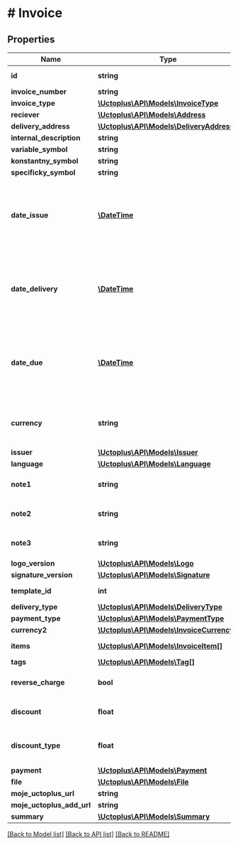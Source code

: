 # # Invoice

## Properties

Name | Type | Description | Notes
------------ | ------------- | ------------- | -------------
**id** | **string** |  | [optional] [readonly]
**invoice_number** | **string** |  | [optional]
**invoice_type** | [**\Uctoplus\API\Models\InvoiceType**](InvoiceType.md) |  | [optional]
**reciever** | [**\Uctoplus\API\Models\Address**](Address.md) |  | [optional]
**delivery_address** | [**\Uctoplus\API\Models\DeliveryAddress**](DeliveryAddress.md) |  | [optional]
**internal_description** | **string** |  | [optional]
**variable_symbol** | **string** |  | [optional]
**konstantny_symbol** | **string** |  | [optional]
**specificky_symbol** | **string** |  | [optional]
**date_issue** | [**\DateTime**](\DateTime.md) | Date in format parsable by PHP DateTime Class (eg.: yyyy-mm-dd) | [optional]
**date_delivery** | [**\DateTime**](\DateTime.md) | Date in format parsable by PHP DateTime Class (eg.: yyyy-mm-dd) | [optional]
**date_due** | [**\DateTime**](\DateTime.md) | Date in format parsable by PHP DateTime Class (eg.: yyyy-mm-dd) | [optional]
**currency** | **string** | Currency of invoice, format corresponds to [ISO 4217](https://www.iso.org/iso-4217-currency-codes.html) | [optional] [default to 'EUR']
**issuer** | [**\Uctoplus\API\Models\Issuer**](Issuer.md) |  | [optional]
**language** | [**\Uctoplus\API\Models\Language**](Language.md) |  | [optional]
**note1** | **string** | Markdown language allowed. | [optional]
**note2** | **string** | Markdown language allowed. | [optional]
**note3** | **string** | Markdown language allowed. | [optional]
**logo_version** | [**\Uctoplus\API\Models\Logo**](Logo.md) |  | [optional]
**signature_version** | [**\Uctoplus\API\Models\Signature**](Signature.md) |  | [optional]
**template_id** | **int** | ID from [Účto+](https://moje.uctoplus.sk) | [optional]
**delivery_type** | [**\Uctoplus\API\Models\DeliveryType**](DeliveryType.md) |  | [optional]
**payment_type** | [**\Uctoplus\API\Models\PaymentType**](PaymentType.md) |  | [optional]
**currency2** | [**\Uctoplus\API\Models\InvoiceCurrency2**](InvoiceCurrency2.md) |  | [optional]
**items** | [**\Uctoplus\API\Models\InvoiceItem[]**](InvoiceItem.md) | Items in invoice | [optional]
**tags** | [**\Uctoplus\API\Models\Tag[]**](Tag.md) | Tags | [optional]
**reverse_charge** | **bool** |  | [optional] [default to false]
**discount** | **float** |  | [optional] [default to 0.0]
**discount_type** | **float** | 0 - none 1 - percentage of price | [optional] [default to 0]
**payment** | [**\Uctoplus\API\Models\Payment**](Payment.md) |  | [optional]
**file** | [**\Uctoplus\API\Models\File**](File.md) |  | [optional]
**moje_uctoplus_url** | **string** |  | [optional]
**moje_uctoplus_add_url** | **string** |  | [optional]
**summary** | [**\Uctoplus\API\Models\Summary**](Summary.md) |  | [optional]

[[Back to Model list]](../../README.md#models) [[Back to API list]](../../README.md#endpoints) [[Back to README]](../../README.md)
